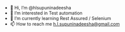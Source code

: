 - 👋 Hi, I’m @hlsupuninadeesha
- 👀 I’m interested in Test automation 
- 🌱 I’m currently learning Rest Assured / Selenium 
- 📫 How to reach me h.l.supuninadeesha@gmail.com

<!---
hlsupuninadeesha/hlsupuninadeesha is a ✨ special ✨ repository because its `README.md` (this file) appears on your GitHub profile.
You can click the Preview link to take a look at your changes.
--->
